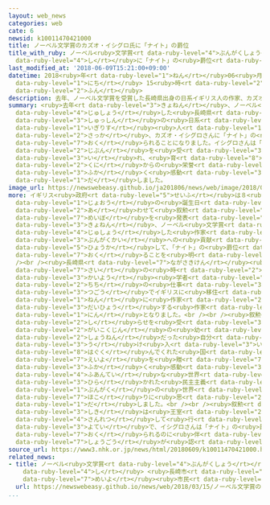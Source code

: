```yaml
---
layout: web_news
categories: web
cate: 6
newsid: k10011470421000
title: ノーベル文学賞のカズオ・イシグロ氏に「ナイト」の爵位
title_with_ruby: ノーベル<ruby>文学賞<rt data-ruby-level="4">ぶんがくしょう</rt></ruby>のカズオ・イシグロ<ruby>氏<rt
  data-ruby-level="4">し</rt></ruby>に「ナイト」の<ruby>爵位<rt data-ruby-level="7">しゃくい</rt></ruby>
last_modified_at: '2018-06-09T15:21:00+09:00'
datetime: 2018<ruby>年<rt data-ruby-level="1">ねん</rt></ruby>06<ruby>月<rt data-ruby-level="1">がつ</rt></ruby>09<ruby>日<rt
  data-ruby-level="1">にち</rt></ruby> 15<ruby>時<rt data-ruby-level="2">じ</rt></ruby>21<ruby>分<rt
  data-ruby-level="2">ふん</rt></ruby>
description: 去年、ノーベル文学賞を受賞した長崎県出身の日系イギリス人の作家、カズオ・イシグロさんに「ナイト」の爵位が贈られることになりました。イシグロさんは「外国人だった自分を受け入れ、育んでくれた国からの栄誉に深く感動しています」とするコメントを出しました。
summary: <ruby>去年<rt data-ruby-level="3">きょねん</rt></ruby>、ノーベル<ruby>文学賞<rt data-ruby-level="4">ぶんがくしょう</rt></ruby>を<ruby>受賞<rt
  data-ruby-level="4">じゅしょう</rt></ruby>した<ruby>長崎県<rt data-ruby-level="7">ながさきけん</rt></ruby><ruby>出身<rt
  data-ruby-level="3">しゅっしん</rt></ruby>の<ruby>日系<rt data-ruby-level="6">にっけい</rt></ruby><ruby>イギリス<rt
  data-ruby-level="1">いぎりす</rt></ruby><ruby>人<rt data-ruby-level="1">じん</rt></ruby>の<ruby>作家<rt
  data-ruby-level="2">さっか</rt></ruby>、カズオ・イシグロさんに「ナイト」の<ruby>爵位<rt data-ruby-level="7">しゃくい</rt></ruby>が<ruby>贈<rt
  data-ruby-level="7">おく</rt></ruby>られることになりました。イシグロさんは「<ruby>外国人<rt data-ruby-level="2">がいこくじん</rt></ruby>だった<ruby>自分<rt
  data-ruby-level="2">じぶん</rt></ruby>を<ruby>受<rt data-ruby-level="3">う</rt></ruby>け<ruby>入<rt
  data-ruby-level="3">い</rt></ruby>れ、<ruby>育<rt data-ruby-level="8">はぐく</rt></ruby>んでくれた<ruby>国<rt
  data-ruby-level="2">くに</rt></ruby>からの<ruby>栄誉<rt data-ruby-level="7">えいよ</rt></ruby>に<ruby>深<rt
  data-ruby-level="3">ふか</rt></ruby>く<ruby>感動<rt data-ruby-level="3">かんどう</rt></ruby>しています」とするコメントを<ruby>出<rt
  data-ruby-level="1">だ</rt></ruby>しました。
image_url: https://newswebeasy.github.io/ja201806/news/web/image/2018/06/09/K10011470421_1806091626_1806091626_01_02.jpg
more: イギリス<ruby>政府<rt data-ruby-level="5">せいふ</rt></ruby>は８<ruby>日<rt data-ruby-level="1">にち</rt></ruby>、エリザベス<ruby>女王<rt
  data-ruby-level="1">じょおう</rt></ruby>の<ruby>誕生日<rt data-ruby-level="6">たんじょうび</rt></ruby>に<ruby>合<rt
  data-ruby-level="2">あ</rt></ruby>わせて<ruby>叙勲<rt data-ruby-level="7">じょくん</rt></ruby><ruby>名簿<rt
  data-ruby-level="7">めいぼ</rt></ruby>を<ruby>発表<rt data-ruby-level="3">はっぴょう</rt></ruby>し、<ruby>去年<rt
  data-ruby-level="3">きょねん</rt></ruby>、ノーベル<ruby>文学賞<rt data-ruby-level="4">ぶんがくしょう</rt></ruby>を<ruby>受賞<rt
  data-ruby-level="4">じゅしょう</rt></ruby>した<ruby>作家<rt data-ruby-level="2">さっか</rt></ruby>のカズオ・イシグロさんの<ruby>文学界<rt
  data-ruby-level="3">ぶんがくかい</rt></ruby>への<ruby>貢献<rt data-ruby-level="7">こうけん</rt></ruby>を<ruby>評価<rt
  data-ruby-level="5">ひょうか</rt></ruby>して、「ナイト」の<ruby>爵位<rt data-ruby-level="7">しゃくい</rt></ruby>を<ruby>贈<rt
  data-ruby-level="7">おく</rt></ruby>ることを<ruby>明<rt data-ruby-level="2">あき</rt></ruby>らかにしました。<br
  /><br /><ruby>長崎県<rt data-ruby-level="7">ながさきけん</rt></ruby><ruby>出身<rt data-ruby-level="3">しゅっしん</rt></ruby>のイシグロさんは、５<ruby>歳<rt
  data-ruby-level="7">さい</rt></ruby>の<ruby>時<rt data-ruby-level="2">とき</rt></ruby>に<ruby>海洋<rt
  data-ruby-level="3">かいよう</rt></ruby><ruby>学者<rt data-ruby-level="3">がくしゃ</rt></ruby>だった<ruby>父<rt
  data-ruby-level="2">ちち</rt></ruby>の<ruby>仕事<rt data-ruby-level="3">しごと</rt></ruby>の<ruby>都合<rt
  data-ruby-level="3">つごう</rt></ruby>でイギリスに<ruby>移住<rt data-ruby-level="5">いじゅう</rt></ruby>し、1982<ruby>年<rt
  data-ruby-level="1">ねん</rt></ruby>に<ruby>作家<rt data-ruby-level="2">さっか</rt></ruby>としてデビューしたあとは、イギリスを<ruby>代表<rt
  data-ruby-level="3">だいひょう</rt></ruby>する<ruby>作家<rt data-ruby-level="2">さっか</rt></ruby>の１<ruby>人<rt
  data-ruby-level="1">にん</rt></ruby>となりました。<br /><br /><ruby>叙勲<rt data-ruby-level="7">じょくん</rt></ruby>の<ruby>知<rt
  data-ruby-level="2">し</rt></ruby>らせを<ruby>受<rt data-ruby-level="3">う</rt></ruby>けて、イシグロさんは「<ruby>外国人<rt
  data-ruby-level="2">がいこくじん</rt></ruby>の<ruby>幼<rt data-ruby-level="6">おさな</rt></ruby>い<ruby>少年<rt
  data-ruby-level="2">しょうねん</rt></ruby>だった<ruby>自分<rt data-ruby-level="2">じぶん</rt></ruby>を<ruby>受<rt
  data-ruby-level="3">う</rt></ruby>け<ruby>入<rt data-ruby-level="3">い</rt></ruby>れ、<ruby>育<rt
  data-ruby-level="8">はぐく</rt></ruby>んでくれた<ruby>国<rt data-ruby-level="2">くに</rt></ruby>からこの<ruby>栄誉<rt
  data-ruby-level="7">えいよ</rt></ruby>を<ruby>贈<rt data-ruby-level="7">おく</rt></ruby>られることに<ruby>深<rt
  data-ruby-level="3">ふか</rt></ruby>く<ruby>感動<rt data-ruby-level="3">かんどう</rt></ruby>しています。<ruby>不安定<rt
  data-ruby-level="4">ふあんてい</rt></ruby>な<ruby>世界<rt data-ruby-level="3">せかい</rt></ruby>にあって、イギリスの<ruby>開<rt
  data-ruby-level="3">ひら</rt></ruby>かれた<ruby>民主主義<rt data-ruby-level="5">みんしゅしゅぎ</rt></ruby>、すばらしい<ruby>文学<rt
  data-ruby-level="1">ぶんがく</rt></ruby>の<ruby>世界<rt data-ruby-level="3">せかい</rt></ruby>を<ruby>誇<rt
  data-ruby-level="7">ほこ</rt></ruby>りに<ruby>思<rt data-ruby-level="2">おも</rt></ruby>います」とするコメントを<ruby>出<rt
  data-ruby-level="1">だ</rt></ruby>しました。<br /><br /><ruby>叙勲<rt data-ruby-level="7">じょくん</rt></ruby><ruby>式<rt
  data-ruby-level="3">しき</rt></ruby>は<ruby>王室<rt data-ruby-level="2">おうしつ</rt></ruby>のメンバーが<ruby>参列<rt
  data-ruby-level="4">さんれつ</rt></ruby>して<ruby>行<rt data-ruby-level="2">おこな</rt></ruby>われる<ruby>予定<rt
  data-ruby-level="3">よてい</rt></ruby>で、イシグロさんは「ナイト」の<ruby>爵位<rt data-ruby-level="7">しゃくい</rt></ruby>を<ruby>贈<rt
  data-ruby-level="7">おく</rt></ruby>られるのに<ruby>伴<rt data-ruby-level="7">ともな</rt></ruby>って、「サー」の<ruby>称号<rt
  data-ruby-level="7">しょうごう</rt></ruby>が<ruby>認<rt data-ruby-level="6">みと</rt></ruby>められることになります。
source_url: https://www3.nhk.or.jp/news/html/20180609/k10011470421000.html
related_news:
- title: ノーベル<ruby>文学賞<rt data-ruby-level="4">ぶんがくしょう</rt></ruby>のカズオ・イシグロ<ruby>氏<rt
    data-ruby-level="4">し</rt></ruby> <ruby>長崎市<rt data-ruby-level="7">ながさきし</rt></ruby><ruby>名誉<rt
    data-ruby-level="7">めいよ</rt></ruby><ruby>市民<rt data-ruby-level="4">しみん</rt></ruby>に
  url: https://newswebeasy.github.io/news/web/2018/03/15/ノーベル文学賞のカズオイシグロ氏-長崎市名誉市民に
...
```

